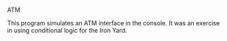 ATM

This program simulates an ATM interface in the console. It was an exercise in using conditional logic for the Iron Yard.
